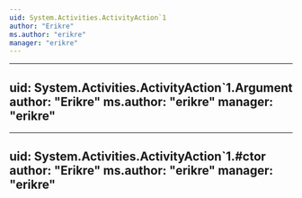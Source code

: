 ```yaml
---
uid: System.Activities.ActivityAction`1
author: "Erikre"
ms.author: "erikre"
manager: "erikre"
---
```


---
uid: System.Activities.ActivityAction`1.Argument
author: "Erikre"
ms.author: "erikre"
manager: "erikre"
---

---
uid: System.Activities.ActivityAction`1.#ctor
author: "Erikre"
ms.author: "erikre"
manager: "erikre"
---

